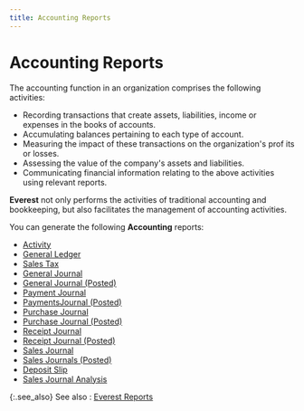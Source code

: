 ```yaml
---
title: Accounting Reports
---
```


# Accounting Reports


The accounting function in an organization comprises the following activities:

- Recording transactions  that create assets, liabilities, income or expenses in the books of accounts.
- Accumulating  balances pertaining to each type of account.
- Measuring the  impact of these transactions on the organization's prof  its or losses.
- Assessing the  value of the company's assets and liabilities.
- Communicating  financial information relating to the above activities using relevant  reports.



**Everest** not only performs the  activities of traditional accounting and bookkeeping, but also facilitates  the management of accounting activities.


You can generate the following **Accounting**  reports:

- [Activity]({{site.rpt_baseurl}}/everest-reports/accounting/activity.html)
- [General  Ledger]({{site.rpt_baseurl}}/everest-reports/accounting/general_ledger.html)
- [Sales  Tax]({{site.rpt_baseurl}}/everest-reports/accounting/sales_tax.html)
- [General  Journal]({{site.rpt_baseurl}}/everest-reports/accounting/general_journals.html)
- [General  Journal (Posted)]({{site.rpt_baseurl}}/everest-reports/accounting/general_journals_posted_.html)
- [Payment  Journal]({{site.rpt_baseurl}}/everest-reports/accounting/payments_journals.html)
- [PaymentsJournal  (Posted)]({{site.rpt_baseurl}}/everest-reports/accounting/payments_journals_posted_.html)
- [Purchase  Journal]({{site.rpt_baseurl}}/everest-reports/accounting/purchases_journals.html)
- [Purchase  Journal (Posted)]({{site.rpt_baseurl}}/everest-reports/accounting/payments_journals_posted_.html)
- [Receipt  Journal]({{site.rpt_baseurl}}/everest-reports/accounting/receipts_journals.html)
- [Receipt  Journal (Posted)]({{site.rpt_baseurl}}/everest-reports/accounting/receipts_journal_posted_.html)
- [Sales  Journal]({{site.rpt_baseurl}}/everest-reports/accounting/sales_journals.html)
- [Sales  Journals (Posted)]({{site.rpt_baseurl}}/everest-reports/accounting/sales_journals_posted_.html)
- [Deposit  Slip]({{site.rpt_baseurl}}/everest-reports/accounting/deposit_slip.html)
- [Sales  Journal Analysis]({{site.rpt_baseurl}}/everest-reports/accounting/sales_journal_analysis.html)



{:.see_also}
See also
: [Everest Reports]({{site.rpt_baseurl}}/everest-reports/everest_reports.html)
